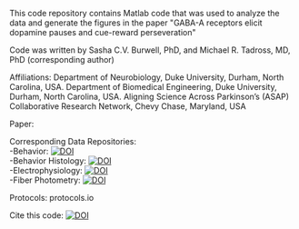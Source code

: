 This code repository contains Matlab code that was used to analyze the data and generate the figures in the paper "GABA-A receptors elicit dopamine pauses and cue-reward perseveration"

Code was written by Sasha C.V. Burwell, PhD, and Michael R. Tadross, MD, PhD (corresponding author)

Affiliations:
Department of Neurobiology, Duke University, Durham, North Carolina, USA.
Department of Biomedical Engineering, Duke University, Durham, North Carolina, USA.
Aligning Science Across Parkinson’s (ASAP) Collaborative Research Network, Chevy Chase, Maryland, USA

Paper:  

Corresponding Data Repositories:  
  -Behavior: [![DOI](https://zenodo.org/badge/DOI/10.5281/zenodo.10903566.svg)](https://doi.org/10.5281/zenodo.10903566)  
  -Behavior Histology:  [![DOI](https://zenodo.org/badge/DOI/10.5281/zenodo.10908572.svg)](https://doi.org/10.5281/zenodo.10908572)  
  -Electrophysiology: [![DOI](https://zenodo.org/badge/DOI/10.5281/zenodo.10904059.svg)](https://doi.org/10.5281/zenodo.10904059)  
  -Fiber Photometry:  [![DOI](https://zenodo.org/badge/DOI/10.5281/zenodo.10908502.svg)](https://doi.org/10.5281/zenodo.10908502)  
  
Protocols: protocols.io

Cite this code: [![DOI](https://zenodo.org/badge/779430726.svg)](https://zenodo.org/doi/10.5281/zenodo.10951254)
